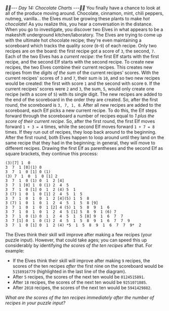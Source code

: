 *:calendar::calendar:--- Day 14: Chocolate Charts ---:calendar::calendar:*
You finally have a chance to look at all of the produce moving around. Chocolate, cinnamon, mint, chili peppers, nutmeg, vanilla... the Elves must be growing these plants to make *hot chocolate*! As you realize this, you hear a conversation in the distance. When you go to investigate, you discover two Elves in what appears to be a makeshift underground kitchen/laboratory.
The Elves are trying to come up with the ultimate hot chocolate recipe; they're even maintaining a scoreboard which tracks the quality *score* (`0`-`9`) of each recipe.
Only two recipes are on the board: the first recipe got a score of `3`, the second, `7`. Each of the two Elves has a *current recipe*: the first Elf starts with the first recipe, and the second Elf starts with the second recipe.
To create new recipes, the two Elves combine their current recipes.  This creates new recipes from the *digits of the sum* of the current recipes' scores.  With the current recipes' scores of `3` and `7`, their sum is `10`, and so two new recipes would be created: the first with score `1` and the second with score `0`. If the current recipes' scores were `2` and `3`, the sum, `5`, would only create one recipe (with a score of `5`) with its single digit.
The new recipes are added to the end of the scoreboard in the order they are created.  So, after the first round, the scoreboard is `3, 7, 1, 0`.
After all new recipes are added to the scoreboard, each Elf picks a new current recipe.  To do this, the Elf steps forward through the scoreboard a number of recipes equal to *1 plus the score of their current recipe*. So, after the first round, the first Elf moves forward `1 + 3 = 4` times, while the second Elf moves forward `1 + 7 = 8` times. If they run out of recipes, they loop back around to the beginning. After the first round, both Elves happen to loop around until they land on the same recipe that they had in the beginning; in general, they will move to different recipes.
Drawing the first Elf as parentheses and the second Elf as square brackets, they continue this process:
```(3)[7]
(3)[7] 1  0
3  7  1 [0](1) 0
3  7  1  0 [1] 0 (1)
(3) 7  1  0  1  0 [1] 2
3  7  1  0 (1) 0  1  2 [4]
3  7  1 [0] 1  0 (1) 2  4  5
3  7  1  0 [1] 0  1  2 (4) 5  1
3 (7) 1  0  1  0 [1] 2  4  5  1  5
3  7  1  0  1  0  1  2 [4](5) 1  5  8
3 (7) 1  0  1  0  1  2  4  5  1  5  8 [9]
3  7  1  0  1  0  1 [2] 4 (5) 1  5  8  9  1  6
3  7  1  0  1  0  1  2  4  5 [1] 5  8  9  1 (6) 7
3  7  1  0 (1) 0  1  2  4  5  1  5 [8] 9  1  6  7  7
3  7 [1] 0  1  0 (1) 2  4  5  1  5  8  9  1  6  7  7  9
3  7  1  0 [1] 0  1  2 (4) *5  1  5  8  9  1  6  7  7  9*  2
```
The Elves think their skill will improve after making a few recipes (your puzzle input). However, that could take ages; you can speed this up considerably by identifying *the scores of the ten recipes* after that.  For example:

- If the Elves think their skill will improve after making `9` recipes, the scores of the ten recipes *after* the first nine on the scoreboard would be `5158916779` (highlighted in the last line of the diagram).
- After `5` recipes, the scores of the next ten would be `0124515891`.
- After `18` recipes, the scores of the next ten would be `9251071085`.
- After `2018` recipes, the scores of the next ten would be `5941429882`.

*What are the scores of the ten recipes immediately after the number of recipes in your puzzle input?*
